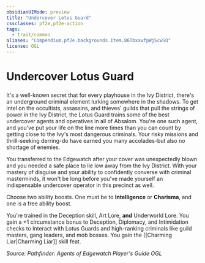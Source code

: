 ```yaml
---
obsidianUIMode: preview
title: "Undercover Lotus Guard"
cssclasses: pf2e,pf2e-action
tags:
  - trait/common
aliases: "Compendium.pf2e.backgrounds.Item.86TbxxwfpWjScwSQ"
license: OGL
---
```

# Undercover Lotus Guard

### 






It's a well-known secret that for every playhouse in the Ivy District, there's an underground criminal element lurking somewhere in the shadows. To get intel on the occultists, assassins, and thieves' guilds that pull the strings of power in the Ivy District, the Lotus Guard trains some of the best undercover agents and operatives in all of Absalom. You're one such agent, and you've put your life on the line more times than you can count by getting close to the Ivy's most dangerous criminals. Your risky missions and thrill-seeking derring-do have earned you many accolades-but also no shortage of enemies.

You transferred to the Edgewatch after your cover was unexpectedly blown and you needed a safe place to lie low away from the Ivy District. With your mastery of disguise and your ability to confidently converse with criminal masterminds, it won't be long before you've made yourself an indispensable undercover operator in this precinct as well.

Choose two ability boosts. One must be to **Intelligence** or **Charisma**, and one is a free ability boost.

You're trained in the Deception skill, Art Lore, **and** Underworld Lore. You gain a +1 circumstance bonus to Deception, Diplomacy, and Intimidation checks to Interact with Lotus Guards and high-ranking criminals like guild masters, gang leaders, and mob bosses. You gain the [[Charming Liar|Charming Liar]] skill feat.

*Source: Pathfinder: Agents of Edgewatch Player's Guide*
*OGL*
